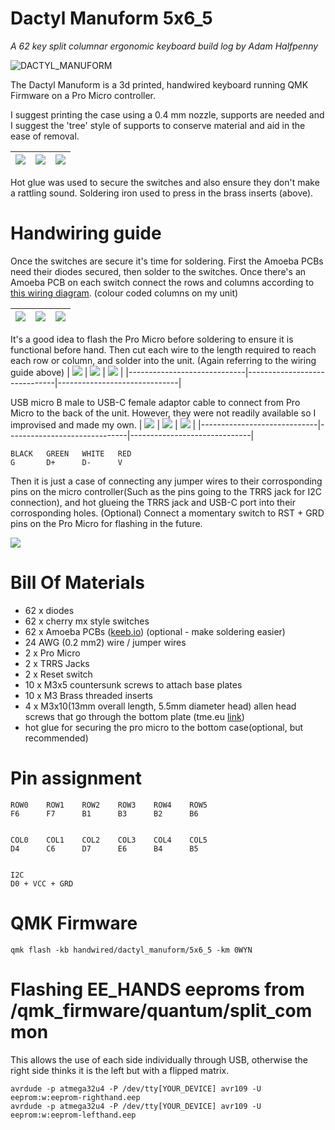 # Dactyl Manuform 5x6_5
*A 62 key split columnar ergonomic keyboard build log by Adam Halfpenny*

![DACTYL_MANUFORM](https://i.imgur.com/Wu5byPh.jpeg)

The Dactyl Manuform is a 3d printed, handwired keyboard running QMK Firmware on a Pro Micro controller.

I suggest printing the case using a 0.4 mm nozzle, supports are needed and I suggest the 'tree' style of supports to conserve material and aid in the ease of removal.

| ![](https://i.imgur.com/yl66v7f.jpegg) | ![](https://i.imgur.com/qCnb8ht.jpeg) |![](https://i.imgur.com/YfCkNEn.jpeg) |
|-----------------------------|------------------------------|------------------------------|

Hot glue was used to secure the switches and also ensure they don't make a rattling sound. Soldering iron used to press in the brass inserts (above).


# Handwiring guide

Once the switches are secure it's time for soldering. First the Amoeba PCBs need their diodes secured, then solder to the switches. Once there's an Amoeba PCB on each switch connect the rows and columns according to [this wiring diagram](https://miro.medium.com/max/1050/1*Q7xYKNrfMr8au7zUipBlGg.jpeg). (colour coded columns on my unit)

| ![](https://i.imgur.com/FbVfrDT.jpeg) 	| ![](https://i.imgur.com/bqOUol5.jpeg) 	| ![](https://i.imgur.com/gHkgkrK.jpeg) 	|
|-----------------------------|------------------------------|------------------------------|

It's a good idea to flash the Pro Micro before soldering to ensure it is functional before hand. Then cut each wire to the length required to reach each row or column, and solder into the unit. (Again referring to the wiring guide above)
| ![](https://i.imgur.com/SU8jQuO.jpeg) 	| ![](https://i.imgur.com/dcodaNX.jpeg) 	| ![](https://i.imgur.com/uDrDyCO.jpeg) 	|
|-----------------------------|------------------------------|------------------------------|

USB micro B male to USB-C female adaptor cable to connect from Pro Micro to the back of the unit. However, they were not readily available so I improvised and made my own.
| ![](https://i.imgur.com/sLyY97a.jpeg) 	| ![](https://i.imgur.com/1TAhQcg.jpeg) 	| ![](https://i.imgur.com/qihBNyZ.jpeg) 	|
|-----------------------------|------------------------------|------------------------------|

    BLACK   GREEN   WHITE   RED
    G       D+      D-      V

Then it is just a case of connecting any jumper wires to their corrosponding pins on the micro controller(Such as the pins going to the TRRS jack for I2C connection), and hot glueing the TRRS jack and USB-C port into their corrosponding holes. 
(Optional) Connect a momentary switch to RST + GRD pins on the Pro Micro for flashing in the future.

![](https://i.imgur.com/N6MZnGv.jpeg)
# Bill Of Materials

* 62 x diodes
* 62 x cherry mx style switches
* 62 x Amoeba PCBs ([keeb.io](https://keeb.io/products/amoeba-single-switch-pcbs)) (optional - make soldering easier)
* 24 AWG (0.2 mm2) wire / jumper wires
* 2 x Pro Micro
* 2 x TRRS Jacks
* 2 x Reset switch
* 10 x M3x5 countersunk screws to attach base plates
* 10 x M3 Brass threaded inserts
* 4 x M3x10(13mm overall length, 5.5mm diameter head) allen head screws that go through the bottom plate (tme.eu [link](https://www.tme.eu/ro/en/details/m3x10_d912-a2/bolts/kraftberg/))
* hot glue for securing the pro micro to the bottom case(optional, but recommended)

# Pin assignment

    ROW0    ROW1    ROW2    ROW3    ROW4    ROW5
    F6      F7      B1      B3      B2      B6
    
    
    COL0    COL1    COL2    COL3    COL4    COL5
    D4      C6      D7      E6      B4      B5


    I2C
    D0 + VCC + GRD


# QMK Firmware

    qmk flash -kb handwired/dactyl_manuform/5x6_5 -km 0WYN

# Flashing EE_HANDS eeproms from /qmk_firmware/quantum/split_common
This allows the use of each side individually through USB, otherwise the right side thinks it is the left but with a flipped matrix.

    avrdude -p atmega32u4 -P /dev/tty[YOUR_DEVICE] avr109 -U eeprom:w:eeprom-righthand.eep
    avrdude -p atmega32u4 -P /dev/tty[YOUR_DEVICE] avr109 -U eeprom:w:eeprom-lefthand.eep